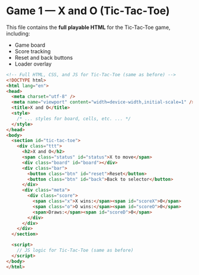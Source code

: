 # Game 1 — X and O (Tic‑Tac‑Toe)

This file contains the **full playable HTML** for the Tic‑Tac‑Toe game, including:

- Game board
- Score tracking
- Reset and back buttons
- Loader overlay

```html
<!-- Full HTML, CSS, and JS for Tic‑Tac‑Toe (same as before) -->
<!DOCTYPE html>
<html lang="en">
<head>
  <meta charset="utf-8" />
  <meta name="viewport" content="width=device-width,initial-scale=1" />
  <title>X and O</title>
  <style>
    /* ... styles for board, cells, etc. ... */
  </style>
</head>
<body>
  <section id="tic-tac-toe">
    <div class="ttt">
      <h2>X and O</h2>
      <span class="status" id="status">X to move</span>
      <div class="board" id="board"></div>
      <div class="bar">
        <button class="btn" id="reset">Reset</button>
        <button class="btn" id="back">Back to selector</button>
      </div>
      <div class="meta">
        <div class="score">
          <span class="x">X wins:</span><span id="scoreX">0</span>
          <span class="o">O wins:</span><span id="scoreO">0</span>
          <span>Draws:</span><span id="scoreD">0</span>
        </div>
      </div>
    </div>
  </section>

  <script>
    // JS logic for Tic‑Tac‑Toe (same as before)
  </script>
</body>
</html>
